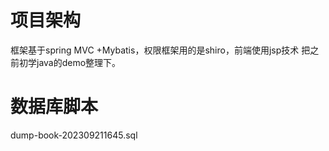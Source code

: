 # 项目架构
框架基于spring MVC +Mybatis，权限框架用的是shiro，前端使用jsp技术
把之前初学java的demo整理下。

# 数据库脚本
dump-book-202309211645.sql

